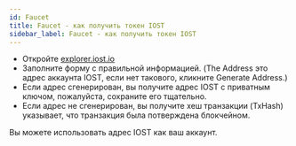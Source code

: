 ```yaml
---
id: Faucet
title: Faucet - как получить токен IOST
sidebar_label: Faucet - как получить токен IOST
---
```


- Откройте [explorer.iost.io](http://explorer.iost.io/applyIOST)
- Заполните форму с правильной информацией. (The Address это адрес аккаунта IOST, если нет такового, кликните Generate Address.)
- Если адрес сгенерирован, вы получите адрес IOST с приватным ключом, пожалуйста, сохраните его тщательно.
- Если адрес не сгенерирован, вы получите хеш транзакции (TxHash) указывает, что транзакция была потверждена блокчейном.

Вы можете использовать адрес IOST как ваш аккаунт.
